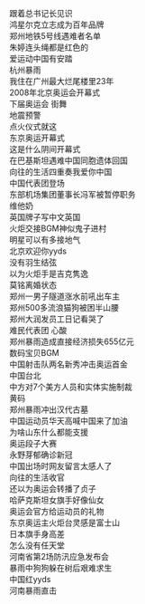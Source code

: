 跟着总书记长见识  
鸿星尔克立志成为百年品牌  
郑州地铁5号线遇难者名单  
朱婷连头绳都是红色的  
爱运动中国有安踏  
杭州暴雨  
我住在广州最大烂尾楼里23年  
2008年北京奥运会开幕式  
下届奥运会 街舞  
地震预警  
点火仪式就这  
东京奥运开幕式  
这是什么阴间开幕式  
在巴基斯坦遇难中国同胞遗体回国  
向往的生活四重奏我爱你中国  
中国代表团登场  
东部机场集团董事长冯军被暂停职务  
维他奶  
英国牌子写中文英国  
火炬交接BGM神似鬼子进村  
明星可以有多接地气  
北京欢迎你yyds  
没有羽生结弦  
以为火炬手是吉克隽逸  
莫铭离婚状态  
郑州一男子隧道涨水前吼出车主  
郑州500多流浪猫狗被困半山腰  
郑州大润发员工日记看哭了  
难民代表团 心酸  
郑州暴雨造成直接经济损失655亿元  
数码宝贝BGM  
中国射击队两名新秀冲击奥运首金  
中国台北  
中方对7个美方人员和实体实施制裁  
黄码  
郑州暴雨冲出汉代古墓  
中国运动员华天高喊中国来了加油  
为啥山东什么都能支援  
奥运段子大赛  
永野芽郁确诊新冠  
中国出场时网友留言太感人了  
向往的生活收官  
还以为奥运会转播了贞子  
哈萨克斯坦女旗手好像仙女  
奥运会官方给运动员的礼物  
东京奥运主火炬台灵感是富士山  
日本旗手身高差  
怎么没有任天堂  
河南省第2场防汛应急发布会  
暴雨中狗狗躲在树后艰难求生  
中国红yyds  
河南暴雨直击  
